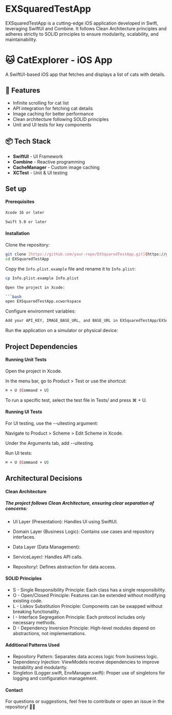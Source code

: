 # EXSquaredTestApp

EXSquaredTestApp is a cutting-edge iOS application developed in Swift, leveraging SwiftUI and Combine. It follows Clean Architecture principles and adheres strictly to SOLID principles to ensure modularity, scalability, and maintainability.

# 🐱 CatExplorer - iOS App  
A SwiftUI-based iOS app that fetches and displays a list of cats with details.

## 🚀 Features
- Infinite scrolling for cat list
- API integration for fetching cat details
- Image caching for better performance
- Clean architecture following SOLID principles
- Unit and UI tests for key components

## 📦 Tech Stack
- **SwiftUI** - UI Framework  
- **Combine** - Reactive programming  
- **CacheManager** - Custom image caching  
- **XCTest** - Unit & UI testing  

## Set up
#### Prerequisites
```bash
Xcode 16 or later
```
```bash
Swift 5.0 or later
```

#### Installation

Clone the repository:

```bash 
git clone [https://github.com/your-repo/EXSquaredTestApp.git](https://github.com/alexisgarciaaaaaa/EXSquaredTestApp.git)
cd EXSquaredTestApp
```
Copy the `Info.plist.example` file and rename it to `Info.plist`:
   ```bash
   cp Info.plist.example Info.plist

Open the project in Xcode:

```bash
open EXSquaredTestApp.xcworkspace
```
Configure environment variables:

```bash
Add your API_KEY, IMAGE_BASE_URL, and BASE_URL in EXSquaredTestApp/EXSquaredTestApp/SecureAPIKeys/Secrets.xcconfig.
```
Run the application on a simulator or physical device:

## Project Dependencies

#### Running Unit Tests

Open the project in Xcode.

In the menu bar, go to Product > Test or use the shortcut:

```bash
⌘ + U (Command + U)
```

To run a specific test, select the test file in Tests/ and press ⌘ + U.

#### Running UI Tests

For UI testing, use the --uitesting argument:

Navigate to Product > Scheme > Edit Scheme in Xcode.

Under the Arguments tab, add --uitesting.

Run UI tests:

```bash
⌘ + U (Command + U)
```

## Architectural Decisions

#### Clean Architecture

##### The project follows Clean Architecture, ensuring clear separation of concerns:

- UI Layer (Presentation): Handles UI using SwiftUI.

- Domain Layer (Business Logic): Contains use cases and repository interfaces.

- Data Layer (Data Management):

- ServiceLayer/: Handles API calls.

- Repository/: Defines abstraction for data access.

#### SOLID Principles

- S - Single Responsibility Principle: Each class has a single responsibility.
- O - Open/Closed Principle: Features can be extended without modifying existing code.
- L - Liskov Substitution Principle: Components can be swapped without breaking functionality.
- I - Interface Segregation Principle: Each protocol includes only necessary methods.
- D - Dependency Inversion Principle: High-level modules depend on abstractions, not implementations.

#### Additional Patterns Used

- Repository Pattern: Separates data access logic from business logic.
- Dependency Injection: ViewModels receive dependencies to improve testability and modularity.
- Singleton (Logger.swift, EnvManager.swift): Proper use of singletons for logging and configuration management.

#### Contact

For questions or suggestions, feel free to contribute or open an issue in the repository! 🎯🚀
